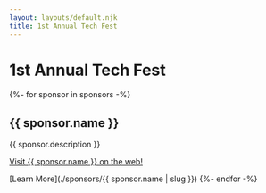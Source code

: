 ```yaml
---
layout: layouts/default.njk
title: 1st Annual Tech Fest
---
```


# 1st Annual Tech Fest

{%- for sponsor in sponsors -%}
<h2>{{ sponsor.name }}</h2>

{{ sponsor.description }}

<a href="{{ sponsor.website }}" target="_blank" rel="noopener">Visit {{ sponsor.name }} on the web!</a>

[Learn More](./sponsors/{{ sponsor.name | slug }})
{%- endfor -%}
